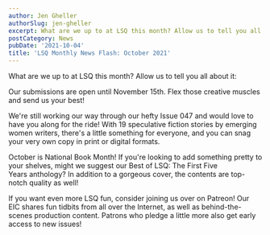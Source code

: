 ```yaml
---
author: Jen Gheller
authorSlug: jen-gheller
excerpt: What are we up to at LSQ this month? Allow us to tell you all about it:...
postCategory: News
pubDate: '2021-10-04'
title: 'LSQ Monthly News Flash: October 2021'
---
```

What are we up to at LSQ this month? Allow us to tell you all about it:

Our submissions are open until November 15th. Flex those creative muscles and send us your best!

We're still working our way through our hefty Issue 047 and would love to have you along for the ride! With 19 speculative fiction stories by emerging women writers, there's a little something for everyone, and you can snag your very own copy in print or digital formats.

October is National Book Month! If you're looking to add something pretty to your shelves, might we suggest our Best of LSQ: The First Five Years anthology? In addition to a gorgeous cover, the contents are top-notch quality as well!

If you want even more LSQ fun, consider joining us over on Patreon! Our EIC shares fun tidbits from all over the Internet, as well as behind-the-scenes production content. Patrons who pledge a little more also get early access to new issues!